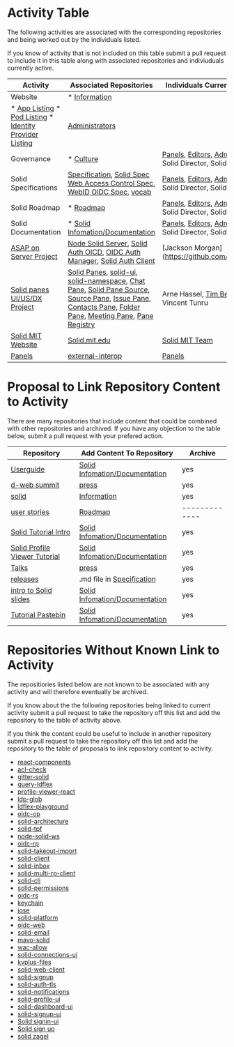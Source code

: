 
# Activity Table

The following activities are associated with the corresponding repositories and being worked out by the individuals listed. 

If you know of activity that is not included on this table submit a pull request to include it in this table along with associated repositories and indiviuduals currently active. 

| Activity  |  Associated Repositories  | Individuals Currently Active | 
| ------------- | ------------- | ------------- |
| Website | * [Information](https://github.com/solid/information) 
* [App Listing](https://github.com/solid/solid-apps) * [Pod Listing](https://github.com/solid/pods) * [Identity Provider Listing](https://github.com/solid/solid-idp-list) | [Administrators](https://github.com/orgs/solid/teams/administrators) |
| Governance | * [Culture](https://github.com/solid/culture) | [Panels](https://github.com/orgs/solid/teams/panels), [Editors](https://github.com/orgs/solid/teams/editors), [Administrators](https://github.com/orgs/solid/teams/administrators), Solid Director, Solid Manager |
| Solid Specifications | [Specification](https://github.com/solid/specification), [Solid Spec](https://github.com/solid/solid-spec) [Web Access Control Spec](https://github.com/solid/web-access-control-spec), [WebID OIDC Spec](https://github.com/solid/webid-oidc-spec), [vocab](https://github.com/solid/vocab)  | [Panels](https://github.com/orgs/solid/teams/panels), [Editors](https://github.com/orgs/solid/teams/editors), [Administrators](https://github.com/orgs/solid/teams/administrators), Solid Director, Solid Manager |
| Solid Roadmap | * [Roadmap](https://github.com/solid/Roadmap) | [Panels](https://github.com/orgs/solid/teams/panels), [Editors](https://github.com/orgs/solid/teams/editors), [Administrators](https://github.com/orgs/solid/teams/administrators), Solid Director, Solid Manager |
| Solid Documentation |  * [Solid Infomation/Documentation](https://github.com/solid/information/tree/master/documentation) | [Panels](https://github.com/orgs/solid/teams/panels), [Editors](https://github.com/orgs/solid/teams/editors), [Administrators](https://github.com/orgs/solid/teams/administrators), Solid Director, Solid Manager |
| [ASAP on Server Project](https://github.com/orgs/solid/projects/2) | [Node Solid Server](https://github.com/solid/node-solid-server), [Solid Auth OICD](https://github.com/solid/solid-auth-oidc), [OIDC Auth Manager](https://github.com/solid/oidc-auth-manager), [Solid Auth Client](https://github.com/solid/solid-auth-client) | [Jackson Morgan](https://github.com/jaxoncreed |
| [Solid panes UI/US/DX Project](https://github.com/orgs/solid/projects/4) | [Solid Panes](https://github.com/solid/solid-panes), [solid-ui](https://github.com/solid/solid-ui), [solid-namespace](https://github.com/solid/solid-namespace), [Chat Pane](https://github.com/solid/chat-pane), [Solid Pane Source](https://github.com/solid/solid-pane-source), [Source Pane](https://github.com/solid/source-pane), [Issue Pane](https://github.com/solid/issue-pane), [Contacts Pane](https://github.com/solid/contacts-pane), [Folder Pane](https://github.com/solid/folder-pane), [Meeting Pane](https://github.com/solid/meeting-pane), [Pane Registry](https://github.com/solid/pane-registry) | Arne Hassel, [Tim Berners-Lee](https://github.com/timbl), Vincent Tunru|
| [Solid MIT Website](https://solid.mit.edu)  | [Solid.mit.edu](https://github.com/solid/solid.mit.edu) | [Solid MIT Team](https://github.com/orgs/solid/teams/solid-mit)|
| [Panels](https://github.com/solid/culture#solid-panels)| [external-interop](https://github.com/solid/external-interop) | [Panels](https://github.com/orgs/solid/teams/panels)|

# Proposal to Link Repository Content to Activity 

There are many repositories that include content that could be combined with other repositories and archived. If you have any objection to the table below, submit a pull request with your prefered action.  

| Repository | Add Content To Repository  | Archive |
| ------------- | ------------- | ------------- |
| [Userguide](https://github.com/solid/userguide) | [Solid Infomation/Documentation](https://github.com/solid/information/tree/master/documentation) | yes |
| [d-web summit](https://github.com/solid/dweb-summit-2018) | [press](https://github.com/solid/information/blob/master/press.md) | yes |
| [solid](https://github.com/solid/solid) | [Information](https://github.com/solid/information) | yes |
| [user stories](https://github.com/solid/user-stories) | [Roadmap](https://github.com/solid/Roadmap) | ------------- |
| [Solid Tutorial Intro](https://github.com/solid/solid-tutorial-intro) | [Solid Infomation/Documentation](https://github.com/solid/information/tree/master/documentation) | yes |
| [Solid Profile Viewer Tutorial](https://github.com/solid/profile-viewer-tutorial) | [Solid Infomation/Documentation](https://github.com/solid/information/tree/master/documentation) | yes |
| [Talks](https://github.com/solid/talks) |[press](https://github.com/solid/information/blob/master/press.md) | yes |
| [releases](https://github.com/solid/releases) | .md file in [Specification](https://github.com/solid/specification) | yes |
| [intro to Solid slides](https://github.com/solid/intro-to-solid-slides) | [Solid Infomation/Documentation](https://github.com/solid/information/tree/master/documentation) | yes |
| [Tutorial Pastebin](https://github.com/solid/solid-tutorial-pastebin) | [Solid Infomation/Documentation](https://github.com/solid/information/tree/master/documentation) | yes |


# Repositories Without Known Link to Activity

The repositiories listed below are not known to be associated with any activity and will therefore eventually be archived. 

If you know about the the following repositories being linked to current activity submit a pull request to take the repository off this list and add the repository to the table of activity above.  

If you think the content could be useful to include in another repository submit a pull request to take the repository off this list and add the repository to the table of proposals to link repository content to activity. 


* [react-components](https://github.com/solid/react-components)
* [acl-check](https://github.com/solid/acl-check)
* [gitter-solid](https://github.com/solid/gitter-solid)
* [query-ldflex](https://github.com/solid/query-ldflex)
* [profile-viewer-react](https://github.com/solid/profile-viewer-react)
* [ldp-glob](https://github.com/solid/ldp-glob)
* [ldflex-playground](https://github.com/solid/ldflex-playground)
* [oidc-op](https://github.com/solid/oidc-op)
* [solid-architecture](https://github.com/solid/solid-architecture)
* [solid-tpf](https://github.com/solid/solid-tpf)
* [node-solid-ws](https://github.com/solid/node-solid-ws)
* [oidc-rp](https://github.com/solid/oidc-rp)
* [solid-takeout-import](https://github.com/solid/solid-takeout-import)
* [solid-client](https://github.com/solid/solid-client)
* [solid-inbox](https://github.com/solid/solid-inbox)
* [solid-multi-rp-client](https://github.com/solid/solid-multi-rp-client)
* [solid-cli](https://github.com/solid/solid-cli)
* [solid-permissions](https://github.com/solid/solid-permissions)
* [oidc-rs](https://github.com/solid/oidc-rs)
* [keychain](https://github.com/solid/keychain)
* [jose](https://github.com/solid/jose)
* [solid-platform](https://github.com/solid/solid-platform)
* [oidc-web](https://github.com/solid/oidc-web)
* [solid-email](https://github.com/solid/solid-email)
* [mavo-solid](https://github.com/solid/mavo-solid)
* [wac-allow](https://github.com/solid/wac-allow)
* [solid-connections-ui](https://github.com/solid/solid-connections-ui)
* [kvplus-files](https://github.com/solid/kvplus-files)
* [solid-web-client](https://github.com/solid/solid-web-client)
* [solid-signup](https://github.com/solid/solid-signup)
* [solid-auth-tls](https://github.com/solid/solid-auth-tls)
* [solid-notifications](https://github.com/solid/solid-notifications)
* [solid-profile-ui](https://github.com/solid/solid-profile-ui)
* [solid-dashboard-ui](https://github.com/solid/solid-dashboard-ui)
* [solid-signup-ui](https://github.com/solid/solid-signup-ui)
* [Solid signin-ui](https://github.com/solid/solid-signin-ui)
* [Solid sign up](https://github.com/solid/solid-sign-up) 
* [solid zagel](https://github.com/solid/solid-zagel) 
